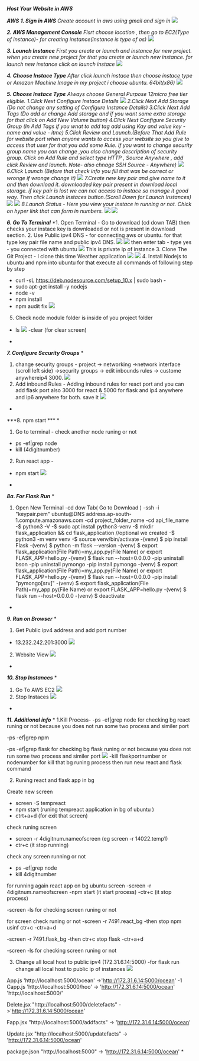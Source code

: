 ***Host Your Website in AWS***

***AWS***
***1. Sign in AWS***
*Create account in aws using gmail and sign in*
![](images/awssignin.PNG)

***2. AWS Management Console***
*Fisrt choose location , then go to EC2(Type of instance)- for creating instance(instance is type of os)*
![](images/awsmc.PNG)

***3. Lounch Instance***
*First you create or launch and instance for new project. when you create new project for that you create or launch new instance. for launch new instance click on launch instace*
![](images/lounchinstace.PNG)

***4. Choose Instace Type***
*After click launch instace then choose instace type or Amazon Machine Image in my project i choose ubuntu.
64bit(x86)*
![](images/ubuntu.PNG)

***5. Choose Instace Type***
*Always choose General Purpose 12micro free tier eligible.
1.Click Next Configure Instace Details
![](images/freetier.PNG)
2.Click Next Add Storage (Do not change any setting of Configure Instance Details)
3.Click Next Add Tags (Do add or change Add storage and if you want some extra storage for that click on Add New Valume button)
4.Click Next Configure Security Group (In Add Tags if you wnat to add tag add using Kay and value key - name and value - itme)
5.Click Review and Launch.(Before That Add Rule for website port when anyone wants to access your website so you give to access that user for that you add some Rule. If you want to change security group name you can change ,you also change description of security group. Click on Add Rule and select type HTTP , Source Anywhere , add click Review and launch. Note- also chnage SSH Source - Anywhere)
![](images/addrule.PNG)
6.Click Launch (Before that check info you fill that was be correct or wronge if wronge change it)
![](images/launch.PNG)
7.Create new key pair and give name to it and then  download it. downloaded key pair present in download local storage. if key pair is lost we can not access to instace so manage it good way. Then click Launch Instaces button.(Scroll Down for Launch Instances)
![](images/download.PNG)
![](images/demo.PNG)
8.Launch Status - Here you view your instace in running or not. Chick on hyper link that can form in numbers.
![](images/view.PNG)
![](images/view2.PNG)*

***6. Go To Terminal***
*1. Open Terminal - Go to download (cd down TAB) then checks your instace key is downloaded or not is present in download section.
2. Use Public ipv4 DNS - for connecting aws or ubuntu. for that type key pair file name and public ipv4 DNS.
![](images/dns.PNG)
![](images/tone.PNG)
then enter tab - type yes - you connected with ubuntu 
![](images/connect.PNG)
This is private ip of instance
3. Clone The Git Project - I clone this time Weather application
![](images/git.PNG)
![](images/git2.PNG)
4. Install Nodejs to ubuntu and npm into ubuntu for that execute all commands of following step by step
- curl -sL https://deb.nodesource.com/setup_10.x | sudo bash -
- sudo apt-get install -y nodejs
- node -v
- npm install
- npm audit fix
![](images/nodejs.PNG)
5. Check node module folder is inside of you project folder
- ls 
![](images/nodef.PNG)
-clear (for clear screen)
*

***7. Configure Security Groups***
*
1. change security groups -
project -> networking ->network interface (scroll left side) ->security groups -> edit inbounds rules -> custome anywhereip4 3000.
![](images/sgroup.PNG)
2. Add inbound Rules - Adding inbound rules for react port and you can add flask port also 3000 for react & 5000 for flask and ip4 anywhere and ip6 anywhere for both. save it 
![](images/anyw.PNG)
*

***8. npm start ***
*
1. Go to terminal - check another node runing or not 
- ps -ef|grep node
- kill (4digitnumber)
2. Run react app -
- npm start
![](images/npmrun.PNG)
*

***8a. For Flask Run***
*
1. Open New Terminal
-cd dow Tab( Go to Download )
-ssh -i "keypair.pem" ubuntu@DNS address.ap-south-1.compute.amazonaws.com
-cd project_folder_name
-cd api_file_name
-$ python3 -V
-$ sudo apt install python3-venv
-$ mkdir flask_application && cd flask_application //optional we created
-$ python3 -m venv venv
-$ source venv/bin/activate
-(venv) $ pip install Flask
-(venv) $ python -m flask --version
-(venv) $ export flask_application(File Path)=my_app.py(File Name)  or  export FLASK_APP=hello.py
-(venv) $ flask run  --host=0.0.0.0
-pip uninstall bson
-pip uninstall pymongo
-pip install pymongo
-(venv) $ export flask_application(File Path)=my_app.py(File Name)  or  export FLASK_APP=hello.py
-(venv) $ flask run  --host=0.0.0.0
-pip install "pymongo[srv]"
-(venv) $ export flask_application(File Path)=my_app.py(File Name)  or  export FLASK_APP=hello.py
-(venv) $ flask run  --host=0.0.0.0
-(venv) $ deactivate
*

***9. Run on Browser***
*
1. Get Public ipv4 address and add port number
- 13.232.242.201:3000
![](images/pip.PNG)
2. Website View
![](images/webview.PNG)
*

***10. Stop Instances***
*
1. Go To AWS EC2
![](images/stop.PNG)
2. Stop Instaces
![](images/stop2.PNG)
*


***11. Additional info***
*
1.Kill Process-
-ps -ef|grep node 
for checking bg react runing or not because you does not run some two process and similer port

-ps -ef|grep npm

-ps -ef|grep flask 
for checking bg flask runing or not because you does not run some two process and similer port
![](images/kill.PNG)
-kill flaskportnumber or nodenumber
for kill that bg runing process then run new react and flask command

2. Runing react and flask app in bg 

Create new screen
- screen -S tempreact
- npm start               (runing tempreact application in bg of ubuntu )
- ctrt+a+d                (for exit that screen)

check runing screen 
- screen -r 4digitnum.nameofscreen (eg screen -r 14022.temp1)
- ctr+c                   (it stop running)

check any screen running or not
- ps -ef|grep node
- kill 4digitnumber


for running again react app on bg ubuntu screen 
-screen -r 4digitnum.nameofscreen
-npm start                  (it start process)
-ctr+c                      (it stop process)

-screen -ls
for checking screen runing or not

for screen check runing or not
-screen -r 7491.react_bg
-then stop npm usinf ctr+c
-ctr+a+d

-screen -r 7491.flask_bg
-then ctr+c stop flask 
-ctr+a+d

-screen -ls 
 for checking screen runing or not

3. Change all local host to  public ipv4 (172.31.6.14:5000)
-for flask run change all local host to public ip of instances
![](images/ipv4.PNG)

App.js 'http://localhost:5000/ocean' ->'http://172.31.6.14:5000/ocean' -1
Capp.js 'http://localhost:5000/hoo' -> 'http://172.31.6.14:5000/ocean'
        'http://localhost:5000/'

Delete.jsx "http://localhost:5000/deletefacts" ->'http://172.31.6.14:5000/ocean'

Fapp.jsx "http://localhost:5000/addfacts" -> 'http://172.31.6.14:5000/ocean'

Update.jsx "http://localhost:5000/updatefacts" -> 'http://172.31.6.14:5000/ocean'

package.json "http://localhost:5000" -> 'http://172.31.6.14:5000/ocean'
*



